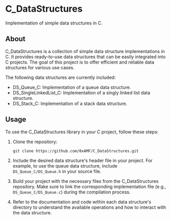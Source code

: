 # C_DataStructures
Implementation of simple data structures in C.

## About

C_DataStructures is a collection of simple data structure implementations in C. It provides ready-to-use data structures that can be easily integrated into C projects. The goal of this project is to offer efficient and reliable data structures for various use cases.

The following data structures are currently included:

- DS_Queue_C: Implementation of a queue data structure.
- DS_SingleLinkedList_C: Implementation of a singly linked list data structure.
- DS_Stack_C: Implementation of a stack data structure.

## Usage

To use the C_DataStructures library in your C project, follow these steps:

1. Clone the repository:

   ````
   git clone https://github.com/0xAMF/C_DataStructures.git
   ````

1. Include the desired data structure's header file in your project. For example, to use the queue data structure, include `DS_Queue_C/DS_Queue.h` in your source file.

1. Build your project with the necessary files from the C_DataStructures repository. Make sure to link the corresponding implementation file (e.g., `DS_Queue_C/DS_Queue.c`) during the compilation process.

1. Refer to the documentation and code within each data structure's directory to understand the available operations and how to interact with the data structure.
